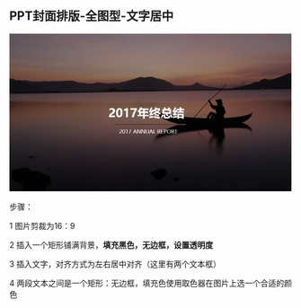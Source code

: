 ## PPT封面排版-全图型-文字居中

![image-20201129125508157](https://raw.githubusercontent.com/huxiaoning/img/master/20201129125510.png)

步骤：

1 图片剪裁为16：9

2 插入一个矩形铺满背景，**填充黑色，无边框，设置透明度**

3 插入文字，对齐方式为左右居中对齐（这里有两个文本框）

4 两段文本之间是一个矩形：无边框，填充色使用取色器在图片上选一个合适的颜色